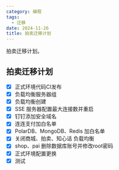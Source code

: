 ```yaml
---
category: 编程
tags:
  - 迁移
date: 2024-11-26
title: 拍卖迁移计划
---
```


拍卖迁移计划。

<!-- more -->

## 拍卖迁移计划

- [X] 正式环境代码CI发布
- [X] 负载均衡服务器组
- [X] 负载均衡创建
- [X] SSE 服务器配置最大连接数并重启
- [X] 钉钉添加安全域名
- [X] 连连支付加白名单
- [X] PolarDB、MongoDB、Redis 加白名单
- [X] 关闭商城、拍卖、知心话 负载均衡
- [X] shop、pai 删除数据库账号并修改root密码
- [X] 正式环境配置更换
- [X] 测试